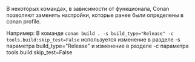 
В некоторых командах, в зависимости от функционала, Conan позволяют заменять настройки, которые ранее были определены в conan profile.

Например:
В команде `conan build . -s build_type="Release" -c tools.build:skip_test=False` используется
изменение в разделе -s параметра build_type="Release" и
изменение в разделе -c параметра tools.build:skip_test=False